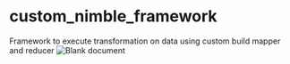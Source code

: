 # custom_nimble_framework
Framework to execute transformation on data using custom build mapper and reducer
![Blank document](https://github.com/akshansh-rajput/custom_nimble_framework/assets/68275056/10254463-7981-4268-838b-a3a3be2f9455)
